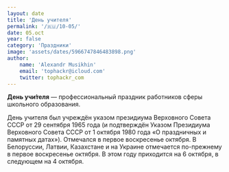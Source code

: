 ```yaml
---
layout: date
title: 'День учителя'
permalink: '/🇷🇺/10-05/'
date: 05.oct
year: false
category: 'Праздники'
image: 'assets/dates/5966747846483898.png'
author:
    name: 'Alexandr Musikhin'
    email: 'tophackr@icloud.com'
    twitter: tophackr_com
---
```


**День учи́теля** — профессиональный праздник работников сферы школьного образования.

День учителя был учреждён указом президиума Верховного Совета СССР от 29 сентября 1965 года (и подтверждён Указом Президиума Верховного Совета СССР от 1 октября 1980 года «О праздничных и памятных датах»). Отмечался в первое воскресенье октября. В Белоруссии, Латвии, Казахстане и на Украине отмечается по-прежнему в первое воскресенье октября. В этом году приходится на 6 октября, в следующем на 4 октября.
